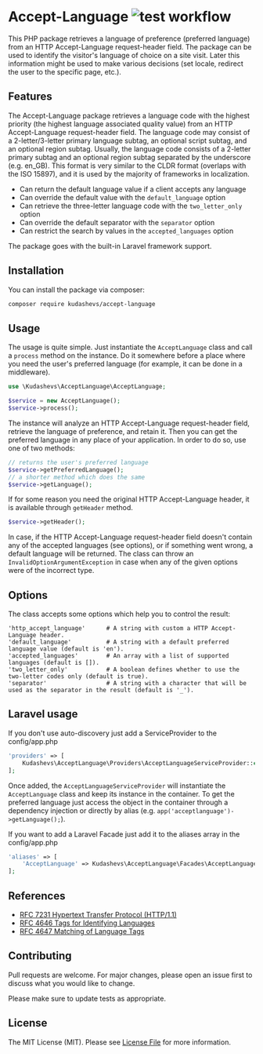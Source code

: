 # Accept-Language ![test workflow](https://github.com/kudashevs/accept-language/actions/workflows/run-tests.yml/badge.svg)

This PHP package retrieves a language of preference (preferred language) from an HTTP Accept-Language request-header field.
The package can be used to identify the visitor's language of choice on a site visit. Later this information might be used
to make various decisions (set locale, redirect the user to the specific page, etc.).

## Features

The Accept-Language package retrieves a language code with the highest priority (the highest language associated
quality value) from an HTTP Accept-Language request-header field. The language code may consist of a 2-letter/3-letter
primary language subtag, an optional script subtag, and an optional region subtag. Usually, the language code consists
of a 2-letter primary subtag and an optional region subtag separated by the underscore (e.g. en_GB). This format is very 
similar to the CLDR format (overlaps with the ISO 15897), and it is used by the majority of frameworks in localization.  

- Can return the default language value if a client accepts any language 
- Can override the default value with the `default_language` option
- Can retrieve the three-letter language code with the `two_letter_only` option
- Can override the default separator with the `separator` option
- Can restrict the search by values in the `accepted_languages` option

The package goes with the built-in Laravel framework support.

## Installation

You can install the package via composer:

```bash
composer require kudashevs/accept-language
```

## Usage

The usage is quite simple. Just instantiate the `AcceptLanguage` class and call a `process` method on the instance.
Do it somewhere before a place where you need the user's preferred language (for example, it can be done in a middleware).
```php
use \Kudashevs\AcceptLanguage\AcceptLanguage;

$service = new AcceptLanguage();
$service->process();
```

The instance will analyze an HTTP Accept-Language request-header field, retrieve the language of preference, and retain it.
Then you can get the preferred language in any place of your application. In order to do so, use one of two methods:
```php
// returns the user's preferred language
$service->getPreferredLanguage();
// a shorter method which does the same
$service->getLanguage();
```

If for some reason you need the original HTTP Accept-Language header, it is available through `getHeader` method.
```php
$service->getHeader();
```

In case, if the HTTP Accept-Language request-header field doesn't contain any of the accepted languages (see options),
or if something went wrong, a default language will be returned. The class can throw an `InvalidOptionArgumentException`
in case when any of the given options were of the incorrect type.

## Options

The class accepts some options which help you to control the result:

```
'http_accept_language'      # A string with custom a HTTP Accept-Language header.
'default_language'          # A string with a default preferred language value (default is 'en').
'accepted_languages'        # An array with a list of supported languages (default is []).
'two_letter_only'           # A boolean defines whether to use the two-letter codes only (default is true).
'separator'                 # A string with a character that will be used as the separator in the result (default is '_').
```

## Laravel usage

If you don't use auto-discovery just add a ServiceProvider to the config/app.php

```php
'providers' => [
    Kudashevs\AcceptLanguage\Providers\AcceptLanguageServiceProvider::class,
];
```

Once added, the `AcceptLanguageServiceProvider` will instantiate the `AcceptLanguage` class and keep its instance in
the container. To get the preferred language just access the object in the container through a dependency injection
or directly by alias (e.g. `app('acceptlanguage')->getLanguage();`).

If you want to add a Laravel Facade just add it to the aliases array in the config/app.php

```php
'aliases' => [
    'AcceptLanguage' => Kudashevs\AcceptLanguage\Facades\AcceptLanguage::class,
];
```

## References

- [RFC 7231 Hypertext Transfer Protocol (HTTP/1.1)](https://tools.ietf.org/html/rfc7231#section-5.3.5)
- [RFC 4646 Tags for Identifying Languages](https://tools.ietf.org/html/rfc4646#section-2)  
- [RFC 4647 Matching of Language Tags](https://tools.ietf.org/html/rfc4647#section-2)

## Contributing

Pull requests are welcome. For major changes, please open an issue first to discuss what you would like to change.

Please make sure to update tests as appropriate.

## License

The MIT License (MIT). Please see [License File](LICENSE.md) for more information.
